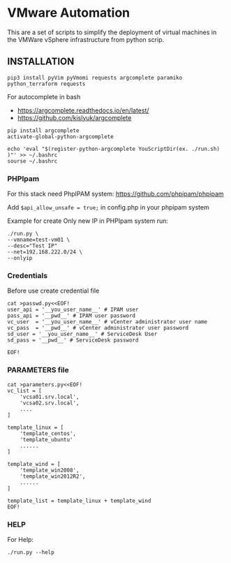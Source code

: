 # VMware Automation #
This are a set of scripts to simplify the deployment of virtual machines in the VMWare vSphere infrastructure from python scrip.

## INSTALLATION ##
```
pip3 install pyVim pyVmomi requests argcomplete paramiko python_terraform requests 
```
For autocomplete in bash
 *  https://argcomplete.readthedocs.io/en/latest/
 *  https://github.com/kislyuk/argcomplete
```
pip install argcomplete
activate-global-python-argcomplete

echo 'eval "$(register-python-argcomplete YouScriptDir(ex. ./run.sh) )"' >> ~/.bashrc
sourse ~/.bashrc
```

### PHPIpam ###
For this stack need PhpIPAM system: https://github.com/phpipam/phpipam

Add ```$api_allow_unsafe = true;``` in config.php in your phpipam system

Example for create Only new IP in PHPIpam system run:
```
./run.py \
--vmname=test-vm01 \
--desc="Test IP"
--net=192.168.222.0/24 \
--onlyip
```

### Credentials ###
Before use create credential file
```
cat >passwd.py<<EOF!
user_api = '__you_user_name__' # IPAM user
pass_api = '__pwd__' # IPAM user password
vc_user  = '__you_user_name__' # vCenter administrator user name
vc_pass  = '__pwd__' # vCenter administrator user password
sd_user = '__you_user_name__' # ServiceDesk User
sd_pass = '__pwd__' # ServiceDesk password

EOF!
```

### PARAMETERS file ###

```
cat >parameters.py<<EOF!
vc_list = [
    'vcsa01.srv.local',
    'vcsa02.srv.local',
    ....
]

template_linux = [
    'template_centos',
    'template_ubuntu'
    ......
]

template_wind = [
    'template_win2008',
    'template_win2012R2',
    ......
]

template_list = template_linux + template_wind
EOF!
```

### HELP ###
For Help: 
```
./run.py --help
```
